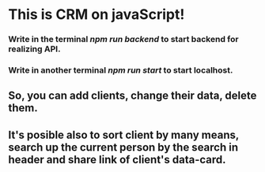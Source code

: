 # This is CRM on javaScript!
### Write in the terminal _npm run backend_ to start backend for realizing API.
### Write in another terminal _npm run start_ to start localhost.
## So, you can add clients, change their data, delete them.
## It's posible also to sort client by many means, search up the current person by the search in header and share link of client's data-card.
